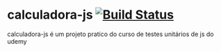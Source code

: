 # calculadora-js [![Build Status](https://travis-ci.org/FabianaTavares/calculadora-js.svg?branch=main)](https://travis-ci.org/FabianaTavares/calculadora-js)

calculadora-js é um projeto pratico do curso de testes unitários de js do udemy
